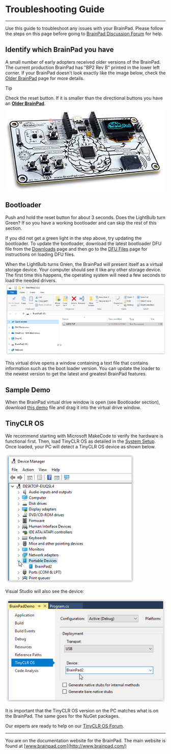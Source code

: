 # Troubleshooting Guide
---
Use this guide to troubleshoot any issues with your BrainPad. Please follow the steps on this page before going to [BrainPad Discussion Forum](https://forums.ghielectronics.com/c/brainpad) for help.

## Identify which BrainPad you have
A small number of early adopters received older versions of the BrainPad. The current production BrainPad has "BP2 Rev B" printed in the lower left corner. If your BrainPad doesn't look exactly like the image below, check the [Older BrainPad](older-brainpad.md) page for more details.

> [!Tip]
> Check the reset button. If it is smaller than the directional buttons you have an [**Older BrainPad**](older-brainpad.md).

![Production BrainPad](../images/production-brainpad.jpg)

## Bootloader
Push and hold the reset button for about 3 seconds. Does the LightBulb turn Green? If so you have a working bootloader and can skip the rest of this section.

If you did not get a green light in the step above, try updating the bootloader. To update the bootloader, download the latest bootloader DFU file from the [Downloads](downloads.md#bootloader) page and then go to the [DFU Files](dfu-files.md) page for instructions on loading DFU files.

When the LightBulb turns Green, the BrainPad will present itself as a virtual storage device. Your computer should see it like any other storage device. The first time this happens, the operating system will need a few seconds to load the needed drivers.
![BrainPad virtual drive](images/brainpad-virtual-drive.png)

This virtual drive opens a window containing a text file that contains information such as the boot loader version. You can update the loader to the newest version to get the latest and greatest BrainPad features.

## Sample Demo
When the BrainPad virtual drive window is open (see Bootloader section), download [this demo]() file and drag it into the virtual drive window. 

## TinyCLR OS
We recommend starting with Microsoft MakeCode to verify the hardware is functional first. Then, load TinyCLR OS as detailed in the [System Setup](../go-beyond/system-setup.md). Once loaded, your PC will detect a TinyCLR OS device as shown below.

![Device Manager](images/device-manager.png)

Visual Studio will also see the device:

![Visual Studio Deployment Transport](images/deployment-transport.png)

It is important that the TinyCLR OS version on the PC matches what is on the BrainPad. The same goes for the NuGet packages.

Our experts are ready to help on our [TinyCLR OS Forum](https://forums.ghielectronics.com/c/tinyclr-os).

---
You are on the documentation website for the BrainPad. The main website is found at [www.brainpad.com](http://www.brainpad.com/)
